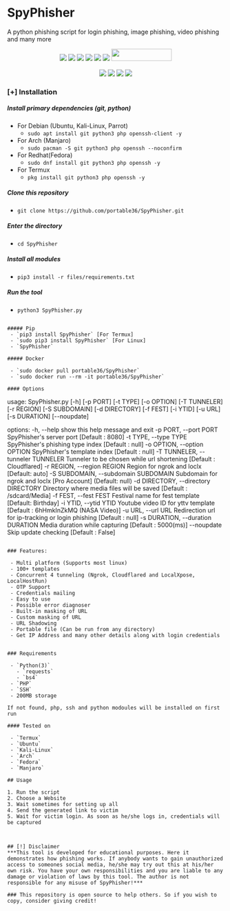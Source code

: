 # SpyPhisher
A python phishing script for login phishing, image phishing, video phishing and many more

<p align="center">
  <img src="https://img.shields.io/badge/Version-1.0-green?style=for-the-badge">
  <img src="https://img.shields.io/github/stars/portable36/SpyPhisher?style=for-the-badge&color=orange">
  <img src="https://img.shields.io/github/forks/portable36/SpyPhisher?color=cyan&style=for-the-badge&color=purple">
  <img src="https://img.shields.io/github/watchers/portable36/SpyPhisher?color=cyan&style=for-the-badge&color=purple">
  <img src="https://img.shields.io/github/issues/portable36/SpyPhisher?color=red&style=for-the-badge">
  <img src="https://img.shields.io/github/license/portable36/SpyPhisher?style=for-the-badge&color=blue">
  <img src="https://hits.dwyl.com/portable36/SpyPhisher.svg" width="140" height="28">
<br>
<br>
  <img src="https://img.shields.io/badge/Author-Amzad Hossain-purple?style=flat-square">
  <img src="https://img.shields.io/badge/Open%20Source-80%25-cyan?style=flat-square">
  <img src="https://img.shields.io/badge/Made%20in-Bangladesh-green?colorA=%23ff0000&colorB=%23017e40&style=flat-square">
  <img src="https://img.shields.io/badge/Written%20In-Python-blue?style=flat-square">
</p>


### [+] Installation

##### Install primary dependencies (git, python)

 - For Debian (Ubuntu, Kali-Linux, Parrot)
    - ```sudo apt install git python3 php openssh-client -y```
 - For Arch (Manjaro)
    - ```sudo pacman -S git python3 php openssh --noconfirm```
 - For Redhat(Fedora)
    - ```sudo dnf install git python3 php openssh -y```
 - For Termux
    - ```pkg install git python3 php openssh -y```

##### Clone this repository

 - ```git clone https://github.com/portable36/SpyPhisher.git```

##### Enter the directory
 - ```cd SpyPhisher```

##### Install all modules
 - ```pip3 install -r files/requirements.txt```

##### Run the tool
 - ```python3 SpyPhisher.py```

```

##### Pip
 - `pip3 install SpyPhisher` [For Termux]
 - `sudo pip3 install SpyPhisher` [For Linux]
 - `SpyPhisher`

##### Docker

 - `sudo docker pull portable36/SpyPhisher`
 - `sudo docker run --rm -it portable36/SpyPhisher`

#### Options

```
usage: SpyPhisher.py [-h] [-p PORT] [-t TYPE] [-o OPTION] [-T TUNNELER]
                     [-r REGION] [-S SUBDOMAIN] [-d DIRECTORY] [-f FEST]
                     [-i YTID] [-u URL] [-s DURATION] [--noupdate]

options:
  -h, --help            show this help message and exit
  -p PORT, --port PORT  SpyPhisher's server port [Default : 8080]
  -t TYPE, --type TYPE  SpyPhisher's phishing type index [Default : null]
  -o OPTION, --option OPTION
                        SpyPhisher's template index [Default : null]
  -T TUNNELER, --tunneler TUNNELER
                        Tunneler to be chosen while url shortening [Default :
                        Cloudflared]
  -r REGION, --region REGION
                        Region for ngrok and loclx [Default: auto]
  -S SUBDOMAIN, --subdomain SUBDOMAIN
                        Subdomain for ngrok and loclx [Pro Account] (Default:
                        null)
  -d DIRECTORY, --directory DIRECTORY
                        Directory where media files will be saved [Default :
                        /sdcard/Media]
  -f FEST, --fest FEST  Festival name for fest template [Default: Birthday]
  -i YTID, --ytid YTID  Youtube video ID for yttv template [Default :
                        6hHmkInZkMQ (NASA Video)]
  -u URL, --url URL     Redirection url for ip-tracking or login phishing
                        [Default : null]
  -s DURATION, --duration DURATION
                        Media duration while capturing [Default : 5000(ms)]
  --noupdate            Skip update checking [Default : False]
```

### Features:

 - Multi platform (Supports most linux)
 - 100+ templates
 - Concurrent 4 tunneling (Ngrok, Cloudflared and LocalXpose, LocalHostRun)
 - OTP Support
 - Credentials mailing
 - Easy to use
 - Possible error diagnoser
 - Built-in masking of URL
 - Custom masking of URL
 - URL Shadowing
 - Portable file (Can be run from any directory)
 - Get IP Address and many other details along with login credentials


### Requirements

 - `Python(3)`
   - `requests`
   - `bs4`
 - `PHP`
 - `SSH`
 - 200MB storage
 
If not found, php, ssh and python modoules will be installed on first run

#### Tested on

 - `Termux`
 - `Ubuntu`
 - `Kali-Linux`
 - `Arch`
 - `Fedora`
 - `Manjaro`

## Usage

1. Run the script
2. Choose a Website
3. Wait sometimes for setting up all
4. Send the generated link to victim
5. Wait for victim login. As soon as he/she logs in, credentials will be captured


 
## [!] Disclaimer
***This tool is developed for educational purposes. Here it demonstrates how phishing works. If anybody wants to gain unauthorized access to someones social media, he/she may try out this at his/her own risk. You have your own responsibilities and you are liable to any damage or violation of laws by this tool. The author is not responsible for any misuse of SpyPhisher!***

### This repository is open source to help others. So if you wish to copy, consider giving credit!

